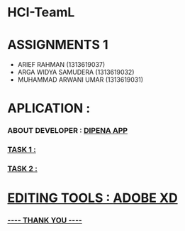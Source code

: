 # HCI-TeamL
# ASSIGNMENTS 1
- ARIEF RAHMAN (1313619037)
- ARGA WIDYA SAMUDERA (1313619032)
- MUHAMMAD ARWANI UMAR (1313619031) <br>

# APLICATION : 



### ABOUT DEVELOPER : <a href="https://play.google.com/store/apps/details?id=com.dipena.app&hl=en_AU">DIPENA APP


### TASK 1 :
### TASK 2 :

# EDITING TOOLS : <a href="https://www.adobe.com/in/products/xd.html">ADOBE XD

### ---- THANK YOU ----
